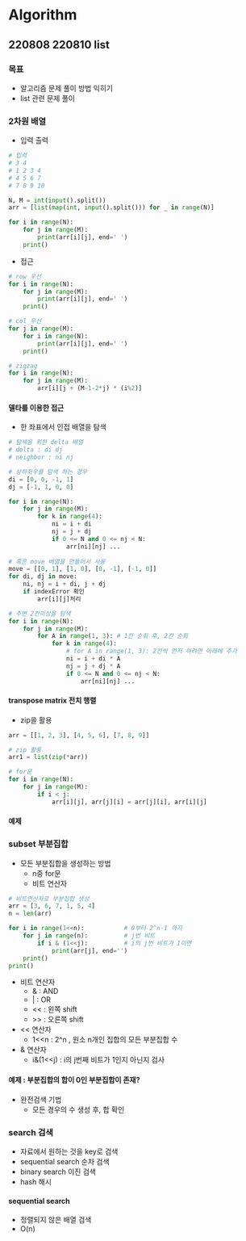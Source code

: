 # Algorithm
## 220808 220810 list
### 목표
* 알고리즘 문제 풀이 방법 익히기
* list 관련 문제 풀이


### 2차원 배열
* 입력 출력
```python
# 입력
# 3 4
# 1 2 3 4
# 4 5 6 7
# 7 8 9 10

N, M = int(input().split())
arr = [list(map(int, input().split())) for _ in range(N)]

for i in range(N):
    for j in range(M):
        print(arr[i][j], end=' ')
    print()
```
* 접근
```python
# row 우선
for i in range(N):
    for j in range(M):
        print(arr[i][j], end=' ')
    print()

# col 우선
for j in range(M):
    for i in range(N):
        print(arr[i][j], end=' ')
    print()

# zigzag
for i in range(N):
    for j in range(M):
        arr[i][j + (M-1-2*j) * (i%2)]
```

#### 델타를 이용한 접근
* 한 좌표에서 인접 배열을 탐색
```python
# 탐색을 위한 delta 배열
# delta : di dj
# neighbor : ni nj

# 상하좌우를 탐색 하는 경우
di = [0, 0, -1, 1]
dj = [-1, 1, 0, 0]

for i in range(N):
    for j in range(M):
        for k in range(4):
            ni = i + di
            nj = j + dj
            if 0 <= N and 0 <= nj < N:
                arr[ni][nj] ...
            
# 혹은 move 배열을 만들어서 사용
move = [[0, 1], [1, 0], [0, -1], [-1, 0]]
for di, dj in move:
    ni, nj = i + di, j + dj
    if indexError 확인
        arr[i][j]처리

# 주변 2칸이상을 탐색
for i in range(N):
    for j in range(M):
        for A in range(1, 3): # 1칸 순회 후, 2칸 순회
            for k in range(4):
                # for A in range(1, 3): 2칸씩 먼저 하려면 아래에 추가
                ni = i + di * A
                nj = j + dj * A
                if 0 <= N and 0 <= nj < N:
                    arr[ni][nj] ...
```
#### transpose matrix 전치 행렬
* zip을 활용
```python
arr = [[1, 2, 3], [4, 5, 6], [7, 8, 9]]

# zip 활용
arr1 = list(zip(*arr))

# for문
for i in range(N):
    for j in range(M):
        if i < j:
            arr[i][j], arr[j][i] = arr[j][i], arr[i][j]
```
#### 예제


### subset 부분집합
* 모든 부분집합을 생성하는 방법
  * n중 for문
  * 비트 연산자
```python
# 비트연산자로 부분집합 생성
arr = [3, 6, 7, 1, 5, 4]
n = len(arr)

for i in range(1<<n):           # 0부터 2^n-1 까지
    for j in range(n):          # j번 비트
        if i & (1<<j):          # i의 j번 비트가 1이면 
            print(arr[j], end='')
    print()
print()
```
* 비트 연산자
  * & : AND
  * | : OR
  * << : 왼쪽 shift
  * \>> : 오른쪽 shift
* << 연산자
  * 1<<n : 2^n , 원소 n개인 집합의 모든 부분집합 수
* & 연산자
  * i&(1<<j) : i의 j번째 비트가 1인지 아닌지 검사

#### 예제 : 부분집합의 합이 0인 부분집합이 존재?
* 완전검색 기법
  * 모든 경우의 수 생성 후, 합 확인


### search 검색
* 자료에서 원하는 것을 key로 검색
* sequential search 순차 검색
* binary search 이진 검색
* hash 해시

#### sequential search
* 정렬되지 않은 배열 검색
* O(n)






















